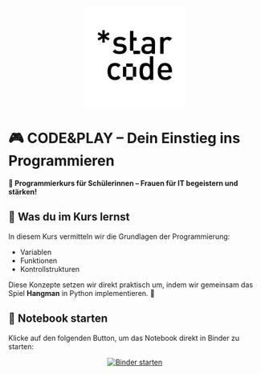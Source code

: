 <p align="center">
  <picture>
    <source srcset="msc/img/starcode_light.png" media="(prefers-color-scheme: dark)">
    <img src="msc/img/starcode_dark.png" alt="Starcode Logo" width="200">
  </picture>
</p>

# 🎮 CODE&PLAY – Dein Einstieg ins Programmieren

**🚀 Programmierkurs für Schülerinnen – Frauen für IT begeistern und stärken!**



## 📖 Was du im Kurs lernst

In diesem Kurs vermitteln wir die Grundlagen der Programmierung:

- Variablen
- Funktionen
- Kontrollstrukturen

Diese Konzepte setzen wir direkt praktisch um, indem wir gemeinsam das Spiel **Hangman** in Python implementieren. 🎯



## 📌 Notebook starten

Klicke auf den folgenden Button, um das Notebook direkt in Binder zu starten:

<p align="center">
  <a href="https://mybinder.org/v2/gh/perimora/starcode/main?labpath=main.ipynb">
    <img src="https://mybinder.org/badge_logo.svg" alt="Binder starten">
  </a>
</p>
